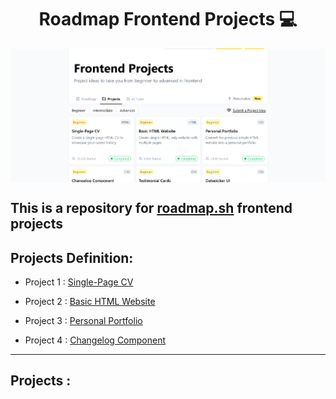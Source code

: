 <h1 align="center"> Roadmap Frontend Projects 💻</h1>
<p align="center">
<img align="center" width="720px" src="./banner.png" alt="Banner Image">
</p>

## This is a repository for [roadmap.sh](https://roadmap.sh/) frontend projects

## Projects Definition:

-   Project 1 : [Single-Page CV](https://roadmap.sh/projects/single-page-cv)

-   Project 2 : [Basic HTML Website](https://roadmap.sh/projects/basic-html-website)

-   Project 3 : [Personal Portfolio](https://roadmap.sh/projects/portfolio-website)

-   Project 4 : [Changelog Component](https://roadmap.sh/projects/changelog-component)

---

## Projects :

<!-- <div style="display:flex;justify-content:center;align-items:flex-start;flex-wrap:wrap;gap:1rem;">

<a href="./Frontend_Projects/Single-Page-CV/" style="width:400px;height:250px;display:flex;flex-direction:column;background-color:#232323;text-decoration:none;color:#fff;padding:1.5rem;border-radius:1rem;">
<img src="./Frontend_Projects/Single-Page-CV/img/banner.png" alt="BANNER" width="100%" height="200px"  style="border-radius:5px;object-fit:cover;">
<h2>Single-Page CV</h2>
</a>

<a href="./Frontend_Projects/Basic-HTML-Website/" style="width:400px;height:250px;display:flex;flex-direction:column;background-color:#232323;text-decoration:none;color:#fff;padding:1.5rem;border-radius:1rem;">
<img src="./Frontend_Projects/Basic-HTML-Website/img/banner.png" alt="BANNER" width="100%" height="200px"  style="border-radius:5px;object-fit:cover;">
<h2>Basic HTML Website</h2>
</a>

<a href="./Frontend_Projects/Personal_Portfolio/" style="width:400px;height:250px;display:flex;flex-direction:column;background-color:#232323;text-decoration:none;color:#fff;padding:1.5rem;border-radius:1rem;">
<img src="./Frontend_Projects/Personal_Portfolio/img/readme-banner.png" alt="BANNER" width="100%" height="200px"  style="border-radius:5px;object-fit:cover;">
<h2>Personal Portfolio</h2>
</a>

<a href="./Frontend_Projects/Changelog-Component/" style="width:400px;height:250px;display:flex;flex-direction:column;background-color:#232323;text-decoration:none;color:#fff;padding:1.5rem;border-radius:1rem;">
<img src="./Frontend_Projects/Changelog-Component/banner.png" alt="BANNER" width="100%" height="200px"  style="border-radius:5px;object-fit:cover;">
<h2>Changelog Component</h2>
</a>

</div> -->
